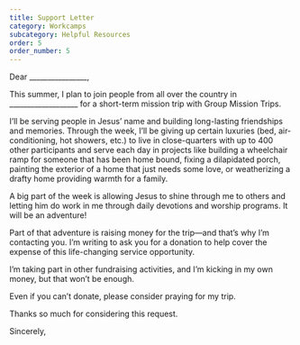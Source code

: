 ```yaml
---
title: Support Letter
category: Workcamps
subcategory: Helpful Resources
order: 5
order_number: 5
---
```


Dear \_\_\_\_\_\_\_\_\_\_\_\_\_\_\_\_,

This summer, I plan to join people from all over the country in \_\_\_\_\_\_\_\_\_\_\_\_\_\_\_\_\_\_\_ for a short-term mission trip with Group Mission Trips.

I’ll be serving people in Jesus’ name and building long-lasting friendships and memories. Through the week, I’ll be giving up certain luxuries (bed, air-conditioning, hot showers, etc.) to live in close-quarters with up to 400 other participants and serve each day in projects like building a wheelchair ramp for someone that has been home bound, fixing a dilapidated porch, painting the exterior of a home that just needs some love, or weatherizing a drafty home providing warmth for a family.&nbsp;

A big part of the week is allowing Jesus to shine through me to others and letting him do work in me through daily devotions and worship programs. It will be an adventure\!&nbsp;

Part of that adventure is raising money for the trip—and that’s why I’m contacting you. I’m writing to ask you for a donation to help cover the expense of this life-changing service opportunity.&nbsp;

I’m taking part in other fundraising activities, and I’m kicking in my own money, but that won’t be enough.&nbsp;

Even if you can’t donate, please consider praying for my trip.&nbsp;

Thanks so much for considering this request.&nbsp;

Sincerely,
